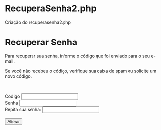 # RecuperaSenha2.php
Criação do recuperasenha2.php

<?php
// Inclui arquivos de segurança e conexão com o banco de dados //
include('segurancazero.php');
include('conn.php');

// Verifica se o formulário foi enviado via POST //
if($_SERVER['REQUEST_METHOD'] == 'POST'){

    // Captura os dados enviados pelo formulário //
    $codigo = $_POST['cod'];
    $senha = $_POST['senha'];
    $senha2 = $_POST['senha2'];
    $id = $_SESSION['id_recupera']; // ID do usuário armazenado na sessão //

    // Verifica se as senhas digitadas são iguais //
    if($senha != $senha2){
        header('Location: recuperasenha2.php?msg=As senhas devem ser iguais');
        exit();
    }

    // Verifica se o código informado está correto para o usuário //
    $sql = "SELECT COUNT(*) FROM tb_usuarios WHERE id_usuario = $id AND recupera_usuario = '$codigo'";
    $result = mysqli_query($link, $sql);
    $contador = mysqli_fetch_array($result);

    if($contador[0] == 0){
        // Código incorreto //
        header('location: recuperasenha2.php?msg=Codigo Invalido!');
        exit();
    }

    // Busca o tempero (salt) do usuário //
    $sql = "SELECT tempero_usuario FROM tb_usuarios WHERE id_usuario = $id";
    $result = mysqli_query($link, $sql);
    $tbl = mysqli_fetch_array($result);
    $tempero = $tbl[0];

    // Aplica hash MD5 à nova senha com o tempero //
    $senha = md5($senha . $tempero);

    // Aplica hash novamente (duplo MD5, como no cadastro original) //
    $senha = md5($senha);

    // Atualiza a senha no banco e limpa o código de recuperação //
    // Certifique-se de que o ID do usuário está definido na sessão antes de usá-lo //
    $sql = "UPDATE tb_usuarios SET senha_usuario = '$senha', recupera_usuario = '' WHERE id_usuario = $id";
    mysqli_query($link, $sql);

    // Remove o ID da sessão de recuperação //
    unset($_SESSION['id_recupera']);

    // Redireciona para o login com mensagem de sucesso //
    header('Location: login.php?msg=Senha Alterada com Sucesso. Faça seu Login');
    exit();
}
?>

<!DOCTYPE html>
<html lang="pt-br">
<head>
    <meta charset="UTF-8">
    <meta name="viewport" content="width=device-width, initial-scale=1.0">
    <title>Recupera Senha</title>
    <link rel="stylesheet" href="lista.css">
</head>
<body>
    <h1>Recuperar Senha</h1>
    <!-- Exibe mensagens de erro, se houver -->
    <?php
    include('msg_user.php');
    ?>
    <p>Para recuperar sua senha, informe o código que foi enviado para o seu e-mail.</p>
    <p>Se você não recebeu o código, verifique sua caixa de spam ou solicite um novo código.</p>
    <br><br>
    <!-- Formulário para inserir o código e redefinir a senha -->
    <form action="recuperasenha2.php" method="post">
        <label for="cod">Codigo</label>
        <input type="number" name="cod" id="cod" required>
        <br>
        <label for="senha">Senha</label>
        <input type="password" name="senha" id="senha" required>
        <br>
        <label for="senha2">Repita sua senha:</label>
        <input type="password" name="senha2" id="senha2" required>
        <br><br>
        <input type="submit" value="Alterar">
    </form>
</body>
</html>
